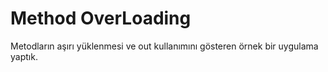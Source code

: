 # Method OverLoading #
Metodların aşırı yüklenmesi ve out kullanımını gösteren örnek bir uygulama yaptık.
